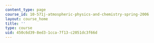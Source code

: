 ```yaml
---
content_type: page
course_id: 10-571j-atmospheric-physics-and-chemistry-spring-2006
layout: course_home
title: ''
type: course
uid: 450c6d39-8ed3-1cca-7f13-c2051dc3f66d
---
```

